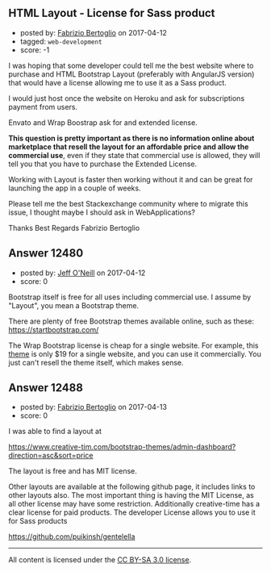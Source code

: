 ## HTML Layout - License for Sass product

- posted by: [Fabrizio Bertoglio](https://stackexchange.com/users/9849224/fabrizio-bertoglio) on 2017-04-12
- tagged: `web-development`
- score: -1

I was hoping that some developer could tell me the best website where to purchase and HTML Bootstrap Layout (preferably with AngularJS version) that would have a license allowing me to use it as a Sass product.

I would just host once the website on Heroku and ask for subscriptions payment from users. 

Envato and Wrap Boostrap ask for and extended license.

**This question is pretty important as there is no information online about marketplace that resell the layout for an affordable price and allow the commercial use**, even if they state that commercial use is allowed, they will tell you that you have to purchase the Extended License.

Working with Layout is faster then working without it and can be great for launching the app in a couple of weeks.

Please tell me the best Stackexchange community where to migrate this issue, I thought maybe I should ask in WebApplications?

Thanks
Best Regards
Fabrizio Bertoglio


## Answer 12480

- posted by: [Jeff O'Neill](https://stackexchange.com/users/46273/jeff-o-neill) on 2017-04-12
- score: 0

<p>Bootstrap itself is free for all uses including commercial use.  I assume by "Layout", you mean a Bootstrap theme.</p>

<p>There are plenty of free Bootstrap themes available online, such as these: <a href="https://startbootstrap.com/" rel="nofollow noreferrer">https://startbootstrap.com/</a></p>

<p>The Wrap Bootstrap license is cheap for a single website.  For example, this <a href="https://wrapbootstrap.com/theme/inspinia-responsive-admin-theme-WB0R5L90S" rel="nofollow noreferrer">theme</a> is only $19 for a single website, and you can use it commercially.  You just can't resell the theme itself, which makes sense.</p>



## Answer 12488

- posted by: [Fabrizio Bertoglio](https://stackexchange.com/users/9849224/fabrizio-bertoglio) on 2017-04-13
- score: 0

I was able to find a layout at 

https://www.creative-tim.com/bootstrap-themes/admin-dashboard?direction=asc&sort=price

The layout is free and has MIT license.

Other layouts are available at the following github page, it includes links to other layouts also. The most important thing is having the MIT License, as all other license may have some restriction. Additionally creative-time has a clear license for paid products. The developer License allows you to use it for Sass products


https://github.com/puikinsh/gentelella





---

All content is licensed under the [CC BY-SA 3.0 license](https://creativecommons.org/licenses/by-sa/3.0/).
